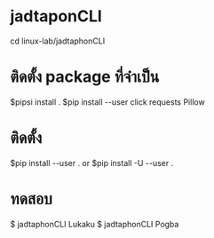 # jadtaponCLI

cd linux-lab/jadtaphonCLI


# ติดตั้ง package ที่จำเป็น
$pipsi install .
$pip install --user click requests Pillow



# ติดตั้ง

$pip install --user .
or
$pip install -U --user .

# ทดสอบ

$ jadtaphonCLI Lukaku
$ jadtaphonCLI Pogba

